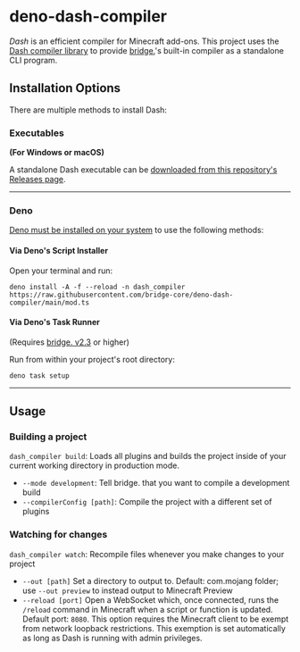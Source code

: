 # deno-dash-compiler

_Dash_ is an efficient compiler for Minecraft add-ons. This project uses the
[Dash compiler library](https://github.com/bridge-core/dash-compiler) to provide
[bridge.](https://github.com/bridge-core/editor/)'s built-in compiler as a standalone CLI program.

## Installation Options

There are multiple methods to install Dash:

### Executables

**(For Windows or macOS)**

A standalone Dash executable can be [downloaded from this repository's
Releases page](https://github.com/bridge-core/deno-dash-compiler/tree/main/executables).

---

### Deno

[Deno must be installed on your system](https://deno.land/#installation) to use the following methods:

#### Via Deno's Script Installer

Open your terminal and run:

```shell
deno install -A -f --reload -n dash_compiler https://raw.githubusercontent.com/bridge-core/deno-dash-compiler/main/mod.ts
```

#### Via Deno's Task Runner

(Requires [bridge. v2.3](https://github.com/bridge-core/editor/releases) or higher)

Run from within your project's root directory:

```shell
deno task setup
```

---

## Usage

### Building a project

`dash_compiler build`: Loads all plugins and builds the project inside of your
current working directory in production mode.

- `--mode development`: Tell bridge. that you want to compile a development
  build
- `--compilerConfig [path]`: Compile the project with a different set of plugins

### Watching for changes

`dash_compiler watch`: Recompile files whenever you make changes to your project

- `--out [path]` Set a directory to output to. Default: com.mojang folder; use
  `--out preview` to instead output to Minecraft Preview
- `--reload [port]` Open a WebSocket which, once connected, runs the `/reload`
  command in Minecraft when a script or function is updated. Default port:
  `8080`. This option requires the Minecraft client to be exempt from network
  loopback restrictions. This exemption is set automatically as long as Dash is
  running with admin privileges.
